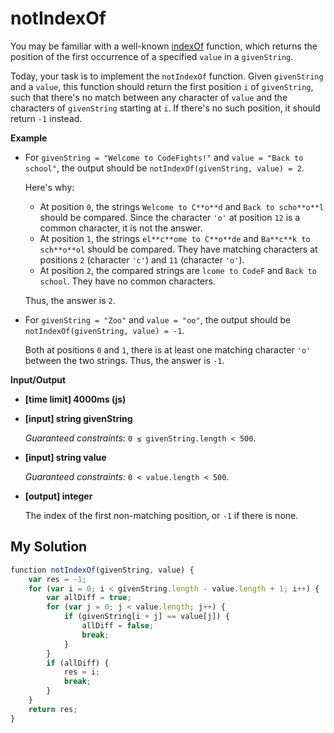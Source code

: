 # notIndexOf
﻿You may be familiar with a well-known [indexOf](https://www.w3schools.com/jsref/jsref_indexof.asp) function, which returns the position of the first occurrence of a specified `value` in a `givenString`.

Today, your task is to implement the `notIndexOf` function. Given `givenString` and a `value`, this function should return the first position `i` of `givenString`, such that there's no match between any character of `value` and the characters of `givenString` starting at `i`. If there's no such position, it should return `-1` instead.

**Example**

*   For `givenString = "Welcome to CodeFights!"` and `value = "Back to school"`,
    the output should be
    `notIndexOf(givenString, value) = 2`.

    Here's why:

    *   At position `0`, the strings `Welcome to C**o**d` and `Back to scho**o**l` should be compared. Since the character `'o'` at position `12` is a common character, it is not the answer.
    *   At position `1`, the strings `el**c**ome to C**o**de` and `Ba**c**k to sch**o**ol` should be compared. They have matching characters at positions `2` (character `'c'`) and `11` (character `'o'`).
    *   At position `2`, the compared strings are `lcome to CodeF` and `Back to school`. They have no common characters.

    Thus, the answer is `2`.

*   For `givenString = "Zoo"` and `value = "oo"`, the output should be
    `notIndexOf(givenString, value) = -1`.

    Both at positions `0` and `1`, there is at least one matching character `'o'` between the two strings. Thus, the answer is `-1`.

**Input/Output**

*   **[time limit] 4000ms (js)**

*   **[input] string givenString**

    _Guaranteed constraints:_
    `0 ≤ givenString.length < 500`.

*   **[input] string value**

    _Guaranteed constraints:_
    `0 < value.length < 500`.

*   **[output] integer**

    The index of the first non-matching position, or `-1` if there is none.


## My Solution
```javascript
﻿function notIndexOf(givenString, value) {
    var res = -1;
    for (var i = 0; i < givenString.length - value.length + 1; i++) {
        var allDiff = true;
        for (var j = 0; j < value.length; j++) {
            if (givenString[i + j] == value[j]) {
                allDiff = false;
                break;
            }
        }
        if (allDiff) {
            res = i;
            break;
        }
    }
    return res;
}
​
```
